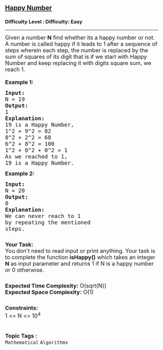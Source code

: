 <h2><a href="https://www.geeksforgeeks.org/problems/happy-number1408/0">Happy Number</a></h2><h3>Difficulty Level : Difficulty: Easy</h3><hr><div class="problems_problem_content__Xm_eO"><p><span style="font-size:18px">Given a number <strong>N</strong>&nbsp;find whether its a happy number or not.<strong>&nbsp;</strong><br>
A number is called happy if it leads to 1 after a sequence of steps wherein each step, the number is replaced by the sum of squares of its digit that is if we start with Happy Number and keep replacing it with digits square sum, we reach 1.<br>
<br>
<strong>Example 1:</strong></span></p>

<pre><span style="font-size:18px"><strong>Input: </strong>
N = 19
<strong>Output: </strong>
1
<strong>Explanation:</strong>
19 is a Happy Number,
1^2 + 9^2 = 82
8^2 + 2^2 = 68
6^2 + 8^2 = 100
1^2 + 0^2 + 0^2 = 1
As we reached to 1, 
19 is a Happy Number.</span>
</pre>

<p><strong><span style="font-size:18px">Example 2:</span></strong></p>

<pre><span style="font-size:18px"><strong>Input:</strong>
N = 20
<strong>Output: </strong>
0
<strong>Explanation: </strong>
We can never reach to 1
by repeating the mentioned
steps.</span></pre>

<p><br>
<strong><span style="font-size:18px">Your Task:</span></strong><br>
<span style="font-size:18px">You don't need to read input or print anything. Your task is to complete the function <strong>isHappy()</strong>&nbsp;which takes&nbsp;an integer <strong>N</strong>&nbsp;as input parameter&nbsp;and returns 1 if N is a happy number or 0 otherwise.</span><br>
&nbsp;</p>

<p><span style="font-size:18px"><strong>Expected Time Complexity:</strong> O(sqrt(N))<br>
<strong>Expected Space Complexity:</strong> O(1)</span><br>
&nbsp;</p>

<p><span style="font-size:18px"><strong>Constraints:</strong><br>
1 &lt;= N &lt;= 10<sup>4</sup></span></p>
</div><br><p><span style=font-size:18px><strong>Topic Tags : </strong><br><code>Mathematical</code>&nbsp;<code>Algorithms</code>&nbsp;